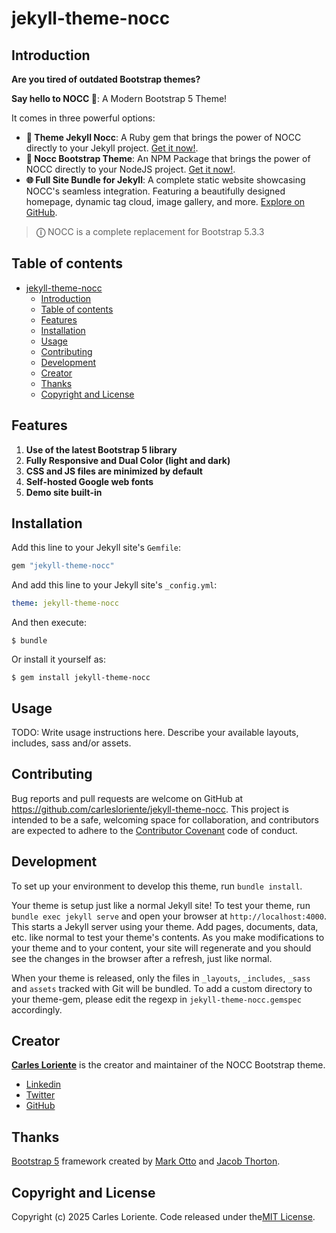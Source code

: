 # jekyll-theme-nocc

## Introduction

**Are you tired of outdated Bootstrap themes?**

**Say hello to NOCC 🎉**: A Modern Bootstrap 5 Theme!

It comes in three powerful options:

- **💎 Theme Jekyll Nocc**: A Ruby gem that brings the power of NOCC directly to your Jekyll project. [Get it now!](https://rubygems.org/gems/jekyll-theme-nocc).
- **🌟 Nocc Bootstrap Theme**: An NPM Package that brings the power of NOCC directly to your NodeJS project. [Get it now!](https://www.npmjs.com/package/nocc-bootstrap-theme).
- **🌐 Full Site Bundle for Jekyll**: A complete static website showcasing NOCC's seamless integration. Featuring a beautifully designed homepage, dynamic tag cloud, image gallery, and more. [Explore on GitHub](https://github.com/carlesloriente/bootstrap-theme-jekyll).

> **&#9432;** NOCC is a complete replacement for Bootstrap 5.3.3

## Table of contents

- [jekyll-theme-nocc](#jekyll-theme-nocc)
  - [Introduction](#introduction)
  - [Table of contents](#table-of-contents)
  - [Features](#features)
  - [Installation](#installation)
  - [Usage](#usage)
  - [Contributing](#contributing)
  - [Development](#development)
  - [Creator](#creator)
  - [Thanks](#thanks)
  - [Copyright and License](#copyright-and-license)

## Features

1. **Use of the latest Bootstrap 5 library**
2. **Fully Responsive and Dual Color (light and dark)**
3. **CSS and JS files are minimized by default**
4. **Self-hosted Google web fonts**
5. **Demo site built-in**

## Installation

Add this line to your Jekyll site's `Gemfile`:

```ruby
gem "jekyll-theme-nocc"
```

And add this line to your Jekyll site's `_config.yml`:

```yaml
theme: jekyll-theme-nocc
```

And then execute:

    $ bundle

Or install it yourself as:

    $ gem install jekyll-theme-nocc

## Usage

TODO: Write usage instructions here. Describe your available layouts, includes, sass and/or assets.

## Contributing

Bug reports and pull requests are welcome on GitHub at https://github.com/carlesloriente/jekyll-theme-nocc. This project is intended to be a safe, welcoming space for collaboration, and contributors are expected to adhere to the [Contributor Covenant](https://www.contributor-covenant.org/) code of conduct.

## Development

To set up your environment to develop this theme, run `bundle install`.

Your theme is setup just like a normal Jekyll site! To test your theme, run `bundle exec jekyll serve` and open your browser at `http://localhost:4000`. This starts a Jekyll server using your theme. Add pages, documents, data, etc. like normal to test your theme's contents. As you make modifications to your theme and to your content, your site will regenerate and you should see the changes in the browser after a refresh, just like normal.

When your theme is released, only the files in `_layouts`, `_includes`, `_sass` and `assets` tracked with Git will be bundled.
To add a custom directory to your theme-gem, please edit the regexp in `jekyll-theme-nocc.gemspec` accordingly.

## Creator

**[Carles Loriente](https://www.linkedin.com/in/carles-loriente/)** is the creator and maintainer of the NOCC Bootstrap theme.

- [Linkedin](https://www.linkedin.com/in/carles-loriente)
- [Twitter](https://twitter.com/godarthvader)
- [GitHub](https://github.com/carlesloriente)

## Thanks

[Bootstrap 5](https://getbootstrap.com/) framework created by [Mark Otto](https://twitter.com/mdo) and [Jacob Thorton](https://twitter.com/fat).

## Copyright and License

Copyright (c) 2025 Carles Loriente. Code released under the[MIT License](https://opensource.org/licenses/MIT).
